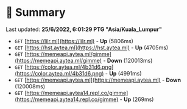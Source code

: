# 📖 Summary
Last updated: **25/6/2022, 6:01:29 PTG "Asia/Kuala_Lumpur"**

- `GET` [https://lilr.ml](https://lilr.ml) - **Up** (5806ms)
- `GET` [https://hst.aytea.ml](https://hst.aytea.ml) - **Up** (4705ms)
- `GET` [https://memeapi.aytea.ml/gimme](https://memeapi.aytea.ml/gimme) - **Down** (120013ms)
- `GET` [https://color.aytea.ml/4b31d6.png](https://color.aytea.ml/4b31d6.png) - **Up** (4991ms)
- `GET` [https://memeapi.aytea.ml](https://memeapi.aytea.ml) - **Down** (120008ms)
- `GET` [https://memeapi.aytea14.repl.co/gimme](https://memeapi.aytea14.repl.co/gimme) - **Up** (269ms)
